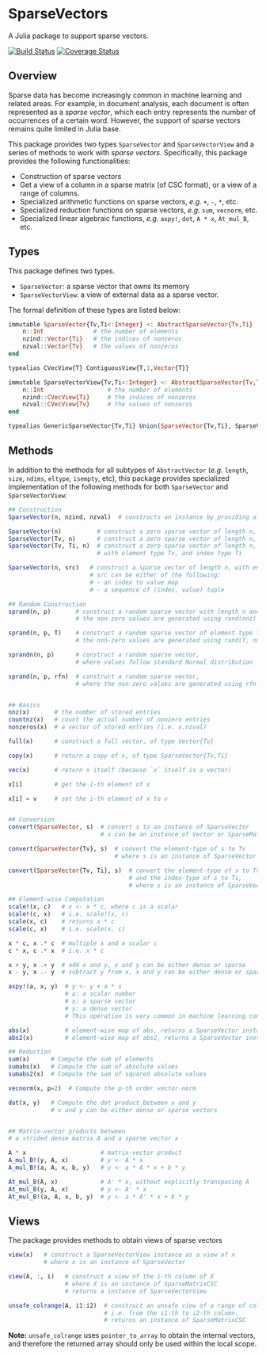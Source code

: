 # SparseVectors

A Julia package to support sparse vectors.

[![Build Status](https://travis-ci.org/JuliaSparse/SparseVectors.jl.svg?branch=master)](https://travis-ci.org/JuliaSparse/SparseVectors.jl)
[![Coverage Status](https://img.shields.io/coveralls/JuliaSparse/SparseVectors.jl.svg)](https://coveralls.io/r/JuliaSparse/SparseVectors.jl)

## Overview

Sparse data has become increasingly common in machine learning and related areas. For example, in document analysis, each document is often represented as a *sparse vector*, which each entry represents the number of occurrences of a certain word. However, the support of sparse vectors remains quite limited in Julia base.

This package provides two types ``SparseVector`` and ``SparseVectorView`` and a series of methods to work with *sparse vectors*. Specifically, this package provides the following functionalities:

- Construction of sparse vectors
- Get a view of a column in a sparse matrix (of CSC format), or a view of a range of columns.
- Specialized arithmetic functions on sparse vectors, *e.g.* ``+``, ``-``, ``*``, etc.
- Specialized reduction functions on sparse vectors, *e.g.* ``sum``, ``vecnorm``, etc.
- Specialized linear algebraic functions, *e.g.* ``axpy!``, ``dot``, ``A * x``, ``At_mul_B``, etc.


## Types

This package defines two types.

- ``SparseVector``: a sparse vector that owns its memory
- ``SparseVectorView``: a view of external data as a sparse vector.

The formal definition of these types are listed below:

```julia
immutable SparseVector{Tv,Ti<:Integer} <: AbstractSparseVector{Tv,Ti}
    n::Int              # the number of elements
    nzind::Vector{Ti}   # the indices of nonzeros
    nzval::Vector{Tv}   # the values of nonzeros
end

typealias CVecView{T} ContiguousView{T,1,Vector{T}}

immutable SparseVectorView{Tv,Ti<:Integer} <: AbstractSparseVector{Tv,Ti}
    n::Int                  # the number of elements
    nzind::CVecView{Ti}     # the indices of nonzeros
    nzval::CVecView{Tv}     # the values of nonzeros
end

typealias GenericSparseVector{Tv,Ti} Union(SparseVector{Tv,Ti}, SparseVectorView{Tv,Ti})
```

## Methods

In addition to the methods for all subtypes of ``AbstractVector`` (*e.g.* ``length``, ``size``, ``ndims``, ``eltype``, ``isempty``, etc), this package provides specialized implementation of the following methods for both ``SparseVector`` and ``SparseVectorView``:

```julia
## Construction
SparseVector(n, nzind, nzval)  # constructs an instance by providing all fields

SparseVector(n)          # construct a zero sparse vector of length n, Tv == Float64
SparseVector(Tv, n)      # construct a zero sparse vector of length n, with element type Tv
SparseVector(Tv, Ti, n)  # construct a zero sparse vector of length n,
                         # with element type Tv, and index type Ti

SparseVector(n, src)   # construct a sparse vector of length n, with entries from src
                       # src can be either of the following:
                       # - an index to value map
                       # - a sequence of (index, value) tuple

## Random Construction
sprand(n, p)       # construct a random sparse vector with length n and density p
                   # the non-zero values are generated using rand(nnz)

sprand(n, p, T)    # construct a random sparse vector of element type T
                   # the non-zero values are generated using rand(T, nnz)

sprandn(n, p)      # construct a random sparse vector,
                   # where values follow standard Normal distribution

sprand(n, p, rfn)  # construct a random sparse vector,
                   # where the non-zero values are generated using rfn


## Basics
nnz(x)       # the number of stored entries
countnz(x)   # count the actual number of nonzero entries
nonzeros(x)  # a vector of stored entries (i.e. x.nzval)

full(x)      # construct a full vector, of type Vector{Tv}

copy(x)      # return a copy of x, of type SparseVector{Tv,Ti}

vec(x)       # return x itself (because `x` itself is a vector)

x[i]         # get the i-th element of x

x[i] = v     # set the i-th element of x to v


## Conversion
convert(SparseVector, s)  # convert s to an instance of SparseVector
                          # s can be an instance of Vector or SparseMatrixCSC

convert(SparseVector{Tv}, s)  # convert the element-type of s to Tv
                              # where s is an instance of SparseVector

convert(SparseVector{Tv, Ti}, s)  # convert the element-type of s to Tv,
                                  # and the index-type of s to Ti,
                                  # where s is an instance of SparseVector

## Element-wise Computation
scale!(x, c)   # x <- x * c, where c is a scalar
scale!(c, x)   # i.e. scale!(x, c)
scale(x, c)    # returns x * c
scale(c, x)    # i.e. scale(x, c)

x * c, x .* c  # multiple x and a scalar c
c * x, c .* x  # i.e. x * c

x + y, x .+ y  # add x and y, x and y can be either dense or sparse
x - y, x .- y  # subtract y from x, x and y can be either dense or sparse

axpy!(a, x, y)  # y <- y + a * x
                # a: a scalar number
                # x: a sparse vector
                # y: a dense vector
                # This operation is very common in machine learning context

abs(x)          # element-wise map of abs, returns a SparseVector instance
abs2(x)         # element-wise map of abs2, returns a SparseVector instance

## Reduction
sum(x)      # Compute the sum of elements
sumabs(x)   # Compute the sum of absolute values
sumabs2(x)  # Compute the sum of squared absolute values

vecnorm(x, p=2)  # Compute the p-th order vector-norm

dot(x, y)   # Compute the dot product between x and y
            # x and y can be either dense or sparse vectors


## Matrix-vector products between
# a strided dense matrix A and a sparse vector x

A * x                     # matrix-vector product
A_mul_B!(y, A, x)         # y <- A * x
A_mul_B!(a, A, x, b, y)   # y <- a * A * x + b * y

At_mul_B(A, x)            # A' * x, without explicitly transposing A
At_mul_B(y, A, x)         # y <- A' * x
At_mul_B!(a, A, x, b, y)  # y <- a * A' * x + b * y
```


## Views

The package provides methods to obtain views of sparse vectors

```julia
view(x)   # construct a SparseVectorView instance as a view of x
          # where x is an instance of SparseVector

view(A, :, i)   # construct a view of the i-th column of X
                # where X is an instance of SparseMatrixCSC
                # returns a instance of SparseVectorView

unsafe_colrange(A, i1:i2)  # construct an unsafe view of a range of columns
                           # i.e. from the i1-th to i2-th column.
                           # returns an instance of SparseMatrixCSC
```

**Note:** `unsafe_colrange` uses ``pointer_to_array`` to obtain the internal vectors, and therefore the returned array should only be used within the local scope.
